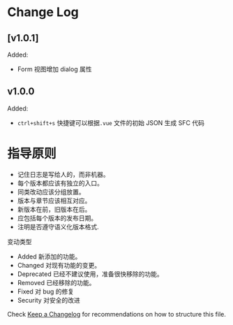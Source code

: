 # Change Log

## [v1.0.1]

Added:

- Form 视图增加 dialog 属性

## v1.0.0

Added:

- `ctrl+shift+s` 快捷键可以根据`.vue` 文件的初始 JSON 生成 SFC 代码

# 指导原则

- 记住日志是写给人的，而非机器。
- 每个版本都应该有独立的入口。
- 同类改动应该分组放置。
- 版本与章节应该相互对应。
- 新版本在前，旧版本在后。
- 应包括每个版本的发布日期。
- 注明是否遵守语义化版本格式.

变动类型

- Added 新添加的功能。
- Changed 对现有功能的变更。
- Deprecated 已经不建议使用，准备很快移除的功能。
- Removed 已经移除的功能。
- Fixed 对 bug 的修复
- Security 对安全的改进

Check [Keep a Changelog](http://keepachangelog.com/) for recommendations on how to structure this file.
